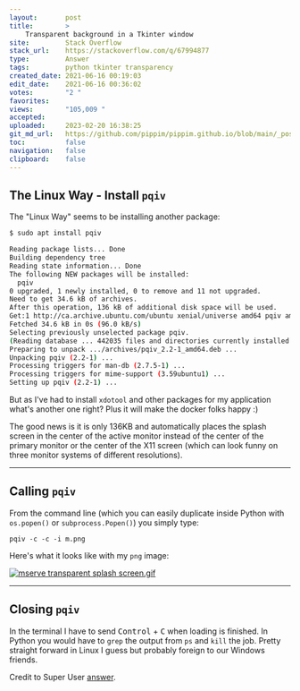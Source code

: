 ```yaml
---
layout:       post
title:        >
    Transparent background in a Tkinter window
site:         Stack Overflow
stack_url:    https://stackoverflow.com/q/67994877
type:         Answer
tags:         python tkinter transparency
created_date: 2021-06-16 00:19:03
edit_date:    2021-06-16 00:36:02
votes:        "2 "
favorites:    
views:        "105,009 "
accepted:     
uploaded:     2023-02-20 16:38:25
git_md_url:   https://github.com/pippim/pippim.github.io/blob/main/_posts/2021/2021-06-16-Transparent-background-in-a-Tkinter-window.md
toc:          false
navigation:   false
clipboard:    false
---
```


## The Linux Way - Install `pqiv`

The "Linux Way" seems to be installing another package:

``` bash
$ sudo apt install pqiv

Reading package lists... Done
Building dependency tree       
Reading state information... Done
The following NEW packages will be installed:
  pqiv
0 upgraded, 1 newly installed, 0 to remove and 11 not upgraded.
Need to get 34.6 kB of archives.
After this operation, 136 kB of additional disk space will be used.
Get:1 http://ca.archive.ubuntu.com/ubuntu xenial/universe amd64 pqiv amd64 2.2-1 [34.6 kB]
Fetched 34.6 kB in 0s (96.0 kB/s)
Selecting previously unselected package pqiv.
(Reading database ... 442035 files and directories currently installed.)
Preparing to unpack .../archives/pqiv_2.2-1_amd64.deb ...
Unpacking pqiv (2.2-1) ...
Processing triggers for man-db (2.7.5-1) ...
Processing triggers for mime-support (3.59ubuntu1) ...
Setting up pqiv (2.2-1) ...
```

But as I've had to install `xdotool` and other packages for my application what's another one right? Plus it will make the docker folks happy :)

The good news is it is only 136KB and automatically places the splash screen in the center of the active monitor instead of the center of the primary monitor or the center of the X11 screen (which can look funny on three monitor systems of different resolutions).


----------

## Calling `pqiv`

From the command line (which you can easily duplicate inside Python with `os.popen()` or `subprocess.Popen()`) you simply type:

``` 
pqiv -c -c -i m.png
```

Here's what it looks like with my `png` image:

[![mserve transparent splash screen.gif][1]][1]


----------


## Closing `pqiv`
In the terminal I have to send <kbd>Control</kbd> + <kbd>C</kbd> when loading is finished. In Python you would have to `grep` the output from `ps` and `kill` the job. Pretty straight forward in Linux I guess but probably foreign to our Windows friends.

Credit to Super User [answer](https://superuser.com/a/338369/662962).

  [1]: https://i.stack.imgur.com/jJ3oC.gif
